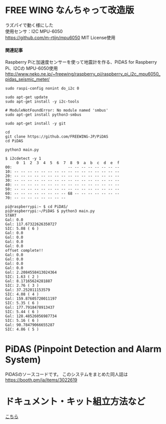 # FREE WING なんちゃって改造版
ラズパイで動く様にした  
使用センサ：I2C MPU-6050  
https://github.com/m-rtijn/mpu6050 MIT License使用  

#### 関連記事
Raspberry Piと加速度センサーを使って地震計を作る、PiDAS for Raspberry Pi、I2Cの MPU-6050使用  
http://www.neko.ne.jp/~freewing/raspberry_pi/raspberry_pi_i2c_mpu6050_pidas_seismic_meter/  
```
sudo raspi-config nonint do_i2c 0

sudo apt-get update
sudo apt-get install -y i2c-tools

# ModuleNotFoundError: No module named 'smbus'
sudo apt-get install python3-smbus

sudo apt-get install -y git

cd
git clone https://github.com/FREEWING-JP/PiDAS
cd PiDAS

python3 main.py
```

```
$ i2cdetect -y 1
     0  1  2  3  4  5  6  7  8  9  a  b  c  d  e  f
00:                         -- -- -- -- -- -- -- --
10: -- -- -- -- -- -- -- -- -- -- -- -- -- -- -- --
20: -- -- -- -- -- -- -- -- -- -- -- -- -- -- -- --
30: -- -- -- -- -- -- -- -- -- -- -- -- -- -- -- --
40: -- -- -- -- -- -- -- -- -- -- -- -- -- -- -- --
50: -- -- -- -- -- -- -- -- -- -- -- -- -- -- -- --
60: -- -- -- -- -- -- -- -- 68 -- -- -- -- -- -- --
70: -- -- -- -- -- -- -- --
```
```
pi@raspberrypi:~ $ cd PiDAS/
pi@raspberrypi:~/PiDAS $ python3 main.py
START
Gal: 0.0
Gal: 117.67322626350727
SIC: 5.08 ( 6 )
Gal: 0.0
Gal: 0.0
Gal: 0.0
Gal: 0.0
offset complete!!
Gal: 0.0
Gal: 0.0
Gal: 0.0
Gal: 0.0
Gal: 2.2084558413024364
SIC: 1.63 ( 2 )
Gal: 8.17165624281887
SIC: 2.76 ( 3 )
Gal: 37.252011153579
SIC: 4.08 ( 4 )
Gal: 159.87605720011197
SIC: 5.35 ( 6 )
Gal: 177.7918478913437
SIC: 5.44 ( 6 )
Gal: 128.48526056987734
SIC: 5.16 ( 6 )
Gal: 90.78479066655287
SIC: 4.86 ( 5 )
```

# PiDAS (Pinpoint Detection and Alarm System)
PiDASのソースコードです。
このシステムをまとめた同人誌は https://booth.pm/ja/items/3022619

# ドキュメント・キット組立方法など
[こちら](https://nrck.github.io/PiDAS/)
